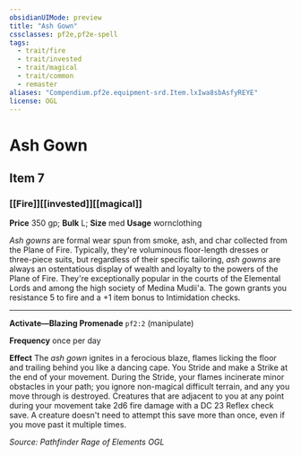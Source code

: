 ```yaml
---
obsidianUIMode: preview
title: "Ash Gown"
cssclasses: pf2e,pf2e-spell
tags:
  - trait/fire
  - trait/invested
  - trait/magical
  - trait/common
  - remaster
aliases: "Compendium.pf2e.equipment-srd.Item.lxIwa8sbAsfyREYE"
license: OGL
---
```

# Ash Gown
## Item 7
### [[Fire]][[invested]][[magical]]


**Price** 350 gp; 
**Bulk** L; **Size** med
**Usage** wornclothing

_Ash gowns_ are formal wear spun from smoke, ash, and char collected from the Plane of Fire. Typically, they're voluminous floor-length dresses or three-piece suits, but regardless of their specific tailoring, _ash gowns_ are always an ostentatious display of wealth and loyalty to the powers of the Plane of Fire. They're exceptionally popular in the courts of the Elemental Lords and among the high society of Medina Mudii'a. The gown grants you resistance 5 to fire and a +1 item bonus to Intimidation checks.

* * *

**Activate—Blazing Promenade** `pf2:2` (manipulate)

**Frequency** once per day

**Effect** The _ash gown_ ignites in a ferocious blaze, flames licking the floor and trailing behind you like a dancing cape. You Stride and make a Strike at the end of your movement. During the Stride, your flames incinerate minor obstacles in your path; you ignore non-magical difficult terrain, and any you move through is destroyed. Creatures that are adjacent to you at any point during your movement take 2d6 fire damage with a DC 23 Reflex check save. A creature doesn't need to attempt this save more than once, even if you move past it multiple times.

*Source: Pathfinder Rage of Elements*
*OGL*